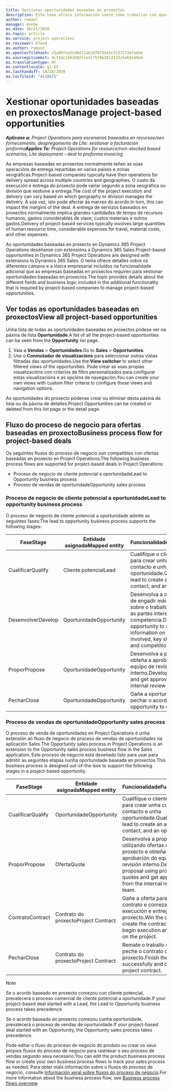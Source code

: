 ```yaml
---
title: Xestionar oportunidades baseadas en proxectos
description: Este tema ofrece información sobre como traballar con oportunidades relacionadas cos proxectos.
author: rumant
manager: Annbe
ms.date: 10/21/2020
ms.topic: article
ms.service: project-operations
ms.reviewer: kfend
ms.author: rumant
ms.openlocfilehash: c5a8bfea5540432a62d7075443cf237571bfa4de
ms.sourcegitcommit: 4cf1dc1561b92fca4175f0b3813133c5e63ce8e6
ms.translationtype: HT
ms.contentlocale: gl-ES
ms.lasthandoff: 10/28/2020
ms.locfileid: "4118471"
---
```

# <a name="manage-project-based-opportunities"></a><span data-ttu-id="9f24d-103">Xestionar oportunidades baseadas en proxectos</span><span class="sxs-lookup"><span data-stu-id="9f24d-103">Manage project-based opportunities</span></span>

<span data-ttu-id="9f24d-104">_**Aplícase a:** Project Operations para escenarios baseados en recursos/sen fornecemento, despregamento de Lite: xestionar a facturación proforma_</span><span class="sxs-lookup"><span data-stu-id="9f24d-104">_**Applies To:** Project Operations for resource/non-stocked based scenarios, Lite deployment - deal to proforma invoicing_</span></span>

<span data-ttu-id="9f24d-105">As empresas baseadas en proxectos normalmente teñen as súas operacións de entrega repartidas en varios países e zonas xeográficas.</span><span class="sxs-lookup"><span data-stu-id="9f24d-105">Project-based companies typically have their operations for delivery spread across multiple countries and geographies.</span></span> <span data-ttu-id="9f24d-106">O custo da execución e entrega do proxecto pode variar segundo a zona xeográfica ou división que xestione a entrega.</span><span class="sxs-lookup"><span data-stu-id="9f24d-106">The cost of the project execution and delivery can vary  based on which geography or division manages the delivery.</span></span> <span data-ttu-id="9f24d-107">Á súa vez, isto pode afectar ás marxes do acordo.</span><span class="sxs-lookup"><span data-stu-id="9f24d-107">In turn, this can impact the margins of the deal.</span></span> <span data-ttu-id="9f24d-108">A entrega de servizos baseados en proxectos normalmente implica grandes cantidades de tempo de recursos humanos, gastos considerables de viaxe, custos materiais e outros gastos.</span><span class="sxs-lookup"><span data-stu-id="9f24d-108">Delivery of project-based services typically involves large quantities of human resource time, considerable expenses for travel, material costs, and other expenses.</span></span>

<span data-ttu-id="9f24d-109">As oportunidades baseadas en proxecto en Dynamics 365 Project Operations deséñanse con extensións a Dynamics 365 Sales.</span><span class="sxs-lookup"><span data-stu-id="9f24d-109">Project-based opportunities in Dynamics 365 Project Operations are designed with extensions to Dynamics 365 Sales.</span></span> <span data-ttu-id="9f24d-110">O tema ofrece detalles sobre os diferentes campos e a lóxica empresarial incluídos na funcionalidade adicional que as empresas baseadas en proxectos requiren para xestionar oportunidades baseadas en proxectos.</span><span class="sxs-lookup"><span data-stu-id="9f24d-110">The topic provides details about the different fields and business logic included in the additional functionality that is required by project-based companies to manage project-based opportunities.</span></span>

## <a name="view-all-project-based-opportunities"></a><span data-ttu-id="9f24d-111">Ver todas as oportunidades baseadas en proxectos</span><span class="sxs-lookup"><span data-stu-id="9f24d-111">View all project-based opportunities</span></span>

<span data-ttu-id="9f24d-112">Unha lista de todas as oportunidades baseadas en proxectos pódese ver na páxina de lista **Oportunidade**.</span><span class="sxs-lookup"><span data-stu-id="9f24d-112">A list of all the project-based opportunities can be seen from the **Opportunity** list page.</span></span> 

1. <span data-ttu-id="9f24d-113">Vaia a **Vendas** > **Oportunidades**.</span><span class="sxs-lookup"><span data-stu-id="9f24d-113">Go to **Sales** > **Opportunities**.</span></span>
2. <span data-ttu-id="9f24d-114">Use o **Conmutador de visualizacións** para seleccionar outras vistas filtradas das oportunidades.</span><span class="sxs-lookup"><span data-stu-id="9f24d-114">Use the **View switcher** to select other filtered views of the opportunities.</span></span> <span data-ttu-id="9f24d-115">Pode crear as súas propias visualizacións con criterios de filtro personalizados para configurar estas visualizacións e as opcións de navegación.</span><span class="sxs-lookup"><span data-stu-id="9f24d-115">You can create your own views with custom filter criteria to configure these views and navigation options.</span></span>

<span data-ttu-id="9f24d-116">As oportunidades do proxecto pódense crear ou eliminar desta páxina de lista ou da páxina de detalles.</span><span class="sxs-lookup"><span data-stu-id="9f24d-116">Project Opportunities can be created or deleted from this list page or the detail page.</span></span>

## <a name="business-process-flow-for-project-based-deals"></a><span data-ttu-id="9f24d-117">Fluxo do proceso de negocio para ofertas baseadas en proxecto</span><span class="sxs-lookup"><span data-stu-id="9f24d-117">Business process flow for project-based deals</span></span>

<span data-ttu-id="9f24d-118">Os seguintes fluxos do proceso de negocio son compatibles con ofertas baseadas en proxecto en Project Operations:</span><span class="sxs-lookup"><span data-stu-id="9f24d-118">The following business process flows are supported for project-based deals in Project Operations:</span></span>

- <span data-ttu-id="9f24d-119">Proceso de negocio de cliente potencial a oportunidade</span><span class="sxs-lookup"><span data-stu-id="9f24d-119">Lead to Opportunity business process</span></span>
- <span data-ttu-id="9f24d-120">Proceso de vendas de oportunidade</span><span class="sxs-lookup"><span data-stu-id="9f24d-120">Opportunity sales process</span></span>

### <a name="lead-to-opportunity-business-process"></a><span data-ttu-id="9f24d-121">Proceso de negocio de cliente potencial a oportunidade</span><span class="sxs-lookup"><span data-stu-id="9f24d-121">Lead to opportunity business process</span></span> 
<span data-ttu-id="9f24d-122">O proceso de negocio de cliente potencial a oportunidade admite as seguintes fases:</span><span class="sxs-lookup"><span data-stu-id="9f24d-122">The lead to opportunity business process supports the following stages:</span></span>

| <span data-ttu-id="9f24d-123">Fase</span><span class="sxs-lookup"><span data-stu-id="9f24d-123">Stage</span></span> | <span data-ttu-id="9f24d-124">Entidade asignada</span><span class="sxs-lookup"><span data-stu-id="9f24d-124">Mapped entity</span></span> | <span data-ttu-id="9f24d-125">Funcionalidade</span><span class="sxs-lookup"><span data-stu-id="9f24d-125">Functionality</span></span> |
| --- | --- | --- |
| <span data-ttu-id="9f24d-126">Cualificar</span><span class="sxs-lookup"><span data-stu-id="9f24d-126">Qualify</span></span> | <span data-ttu-id="9f24d-127">Cliente potencial</span><span class="sxs-lookup"><span data-stu-id="9f24d-127">Lead</span></span> | <span data-ttu-id="9f24d-128">Cualifique o cliente potencial para crear unha conta, un contacto e unha oportunidade.</span><span class="sxs-lookup"><span data-stu-id="9f24d-128">Qualify the lead to create an account, contact, and an opportunity.</span></span> |
| <span data-ttu-id="9f24d-129">Desenvolver</span><span class="sxs-lookup"><span data-stu-id="9f24d-129">Develop</span></span> | <span data-ttu-id="9f24d-130">Oportunidade</span><span class="sxs-lookup"><span data-stu-id="9f24d-130">Opportunity</span></span> | <span data-ttu-id="9f24d-131">Desenvolva a oportunidade de engadir máis información sobre o traballo involucrado, as partes interesadas e a competencia.</span><span class="sxs-lookup"><span data-stu-id="9f24d-131">Develop the opportunity to add more information on the work involved, key stakeholders, and competition.</span></span> |
| <span data-ttu-id="9f24d-132">Propor</span><span class="sxs-lookup"><span data-stu-id="9f24d-132">Propose</span></span> | <span data-ttu-id="9f24d-133">Oportunidade</span><span class="sxs-lookup"><span data-stu-id="9f24d-133">Opportunity</span></span> | <span data-ttu-id="9f24d-134">Desenvolva a proposta e obteña a aprobación do equipo de revisión interno.</span><span class="sxs-lookup"><span data-stu-id="9f24d-134">Develop the proposal and get approval from the internal review team.</span></span> |
| <span data-ttu-id="9f24d-135">Pechar</span><span class="sxs-lookup"><span data-stu-id="9f24d-135">Close</span></span> | <span data-ttu-id="9f24d-136">Oportunidade</span><span class="sxs-lookup"><span data-stu-id="9f24d-136">Opportunity</span></span> | <span data-ttu-id="9f24d-137">Gañe a oportunidade para pechar o acordo.</span><span class="sxs-lookup"><span data-stu-id="9f24d-137">Win the opportunity to close the deal.</span></span> |

### <a name="opportunity-sales-process"></a><span data-ttu-id="9f24d-138">Proceso de vendas de oportunidade</span><span class="sxs-lookup"><span data-stu-id="9f24d-138">Opportunity sales process</span></span>
<span data-ttu-id="9f24d-139">O proceso de venda de oportunidades en Project Operations é unha extensión ao fluxo de negocio de proceso de vendas de oportunidades na aplicación Sales.</span><span class="sxs-lookup"><span data-stu-id="9f24d-139">The Opportunity sales process in Project Operations is an extension to the Opportunity sales process business flow in the Sales application.</span></span> <span data-ttu-id="9f24d-140">Este proceso de negocio está deseñado listo para usar para admitir as seguintes etapas nunha oportunidade baseada en proxectos.</span><span class="sxs-lookup"><span data-stu-id="9f24d-140">This business process is designed out-of-the-box to support the following stages in a project-based opportunity.</span></span>

| <span data-ttu-id="9f24d-141">Fase</span><span class="sxs-lookup"><span data-stu-id="9f24d-141">Stage</span></span> | <span data-ttu-id="9f24d-142">Entidade asignada</span><span class="sxs-lookup"><span data-stu-id="9f24d-142">Mapped entity</span></span> | <span data-ttu-id="9f24d-143">Funcionalidade</span><span class="sxs-lookup"><span data-stu-id="9f24d-143">Functionality</span></span> |
| --- | --- | --- |
| <span data-ttu-id="9f24d-144">Cualificar</span><span class="sxs-lookup"><span data-stu-id="9f24d-144">Qualify</span></span> | <span data-ttu-id="9f24d-145">Oportunidade</span><span class="sxs-lookup"><span data-stu-id="9f24d-145">Opportunity</span></span> | <span data-ttu-id="9f24d-146">Cualifique o cliente potencial para crear unha conta, un contacto e unha oportunidade.</span><span class="sxs-lookup"><span data-stu-id="9f24d-146">Qualify the lead to create an account, contact, and an opportunity.</span></span> |
| <span data-ttu-id="9f24d-147">Propor</span><span class="sxs-lookup"><span data-stu-id="9f24d-147">Propose</span></span> | <span data-ttu-id="9f24d-148">Oferta</span><span class="sxs-lookup"><span data-stu-id="9f24d-148">Quote</span></span> | <span data-ttu-id="9f24d-149">Desenvolva a proposta utilizando ofertas de proxecto e obteña a aprobación do equipo de revisión interno.</span><span class="sxs-lookup"><span data-stu-id="9f24d-149">Develop the proposal using project quotes and get approval from the internal review team.</span></span> |
| <span data-ttu-id="9f24d-150">Contrato</span><span class="sxs-lookup"><span data-stu-id="9f24d-150">Contract</span></span> | <span data-ttu-id="9f24d-151">Contrato do proxecto</span><span class="sxs-lookup"><span data-stu-id="9f24d-151">Project Contract</span></span> | <span data-ttu-id="9f24d-152">Gañe a oferta para crear o contrato e comezar a execución e entrega do proxecto.</span><span class="sxs-lookup"><span data-stu-id="9f24d-152">Win the quote to create the contract and begin execution and delivery on the project.</span></span> |
| <span data-ttu-id="9f24d-153">Pechar</span><span class="sxs-lookup"><span data-stu-id="9f24d-153">Close</span></span> | <span data-ttu-id="9f24d-154">Contrato do proxecto</span><span class="sxs-lookup"><span data-stu-id="9f24d-154">Project Contract</span></span> | <span data-ttu-id="9f24d-155">Remate o traballo con éxito e peche o contrato do proxecto.</span><span class="sxs-lookup"><span data-stu-id="9f24d-155">Finish the work successfully and close the project contract.</span></span> |

> [!NOTE]
> <span data-ttu-id="9f24d-156">Se o acordo baseado en proxecto comezou cun cliente potencial, prevalecerá o proceso comercial de cliente potencial a oportunidade.</span><span class="sxs-lookup"><span data-stu-id="9f24d-156">If your project-based deal started with a Lead, the Lead to Opportunity business process takes precedence.</span></span>
>
> <span data-ttu-id="9f24d-157">Se o acordo baseado en proxecto comezou cunha oportunidade, prevalecerá o proceso de vendas de oportunidade.</span><span class="sxs-lookup"><span data-stu-id="9f24d-157">If your project-based deal started with an Opportunity, the Opportunity sales process takes precedence.</span></span>

<span data-ttu-id="9f24d-158">Pode editar o fluxo do proceso de negocio do produto ou crear os seus propios fluxos do proceso de negocio para rastrexar o seu proceso de vendas segundo sexa necesario.</span><span class="sxs-lookup"><span data-stu-id="9f24d-158">You can edit the product business process flow or create your own business process flows to track your sales process as needed.</span></span> <span data-ttu-id="9f24d-159">Para obter máis información sobre o fluxos do proceso de negocio, consulte [Información xeral sobre fluxos do proceso de negocio](https://docs.microsoft.com/dynamics365/customerengagement/on-premises/customize/business-process-flows-overview).</span><span class="sxs-lookup"><span data-stu-id="9f24d-159">For more information about the business process flow, see [Business process flows overview](https://docs.microsoft.com/dynamics365/customerengagement/on-premises/customize/business-process-flows-overview).</span></span>
